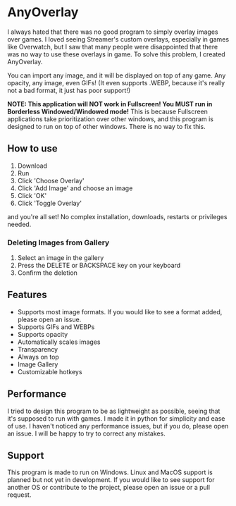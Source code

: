 # AnyOverlay

I always hated that there was no good program to simply overlay images over games. I loved seeing Streamer's custom overlays, especially in games like Overwatch, but I saw that many people were disappointed that there was no way to use these overlays in game. To solve this problem, I created AnyOverlay.

You can import any image, and it will be displayed on top of any game. Any opacity, any image, even GIFs! (It even supports .WEBP, because it's really not a bad format, it just has poor support!)

**NOTE: This application will NOT work in Fullscreen! You MUST run in Borderless Windowed/Windowed mode!**
This is because Fullscreen applications take prioritization over other windows, and this program is designed to run on top of other windows. There is no way to fix this.

## How to use

1. Download
2. Run
3. Click 'Choose Overlay'
4. Click 'Add Image' and choose an image
5. Click 'OK'
6. Click 'Toggle Overlay'

and you're all set! No complex installation, downloads, restarts or privileges needed.

### Deleting Images from Gallery

1. Select an image in the gallery
2. Press the DELETE or BACKSPACE key on your keyboard
3. Confirm the deletion

## Features

-   Supports most image formats. If you would like to see a format added, please open an issue.
-   Supports GIFs and WEBPs
-   Supports opacity
-   Automatically scales images
-   Transparency
-   Always on top
-   Image Gallery
-   Customizable hotkeys

## Performance

I tried to design this program to be as lightweight as possible, seeing that it's supposed to run with games. I made it in python for simplicity and ease of use. I haven't noticed any performance issues, but if you do, please open an issue. I will be happy to try to correct any mistakes.

## Support

This program is made to run on Windows. Linux and MacOS support is planned but not yet in development. If you would like to see support for another OS or contribute to the project, please open an issue or a pull request.
